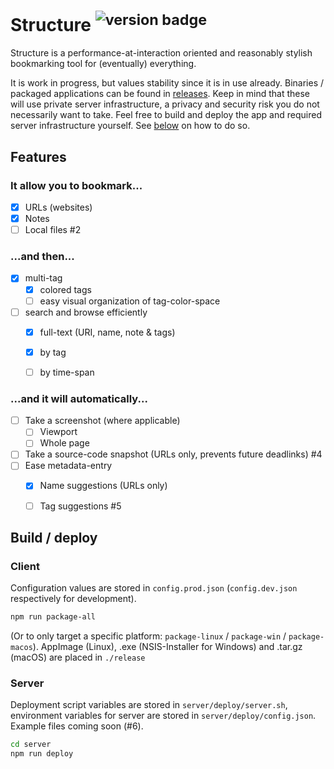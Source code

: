 # Structure <sup>![version badge](https://v.egoist.moe/gh/neopostmodern/structure.svg)</sup>

Structure is a performance-at-interaction oriented and reasonably stylish bookmarking tool for (eventually) everything.

It is work in progress, but values stability since it is in use already. 
Binaries / packaged applications can be found in [releases](https://github.com/neopostmodern/structure/releases). 
Keep in mind that these will use private server infrastructure, a privacy and security risk you do not necessarily want to take. 
Feel free to build and deploy the app and required server infrastructure yourself. 
See [below](https://github.com/neopostmodern/structure#server) on how to do so.

## Features

### It allow you to bookmark...
- [x] URLs (websites)
- [x] Notes
- [ ] Local files #2

### ...and then...
- [x] multi-tag
	- [x] colored tags
	- [ ] easy visual organization of tag-color-space
- [ ] search and browse efficiently
	- [x] full-text (URI, name, note & tags)
	- [x] by tag
	- [ ] by time-span
	

### ...and it will automatically...
- [ ] Take a screenshot (where applicable)
	- [ ] Viewport
	- [ ] Whole page
- [ ] Take a source-code snapshot (URLs only, prevents future deadlinks) #4
- [ ] Ease metadata-entry
	- [x] Name suggestions (URLs only)
	- [ ] Tag suggestions #5


## Build / deploy

### Client

Configuration values are stored in `config.prod.json` (`config.dev.json` respectively for development).

```bash
npm run package-all
```
(Or to only target a specific platform: `package-linux` / `package-win` / `package-macos`).
AppImage (Linux), .exe (NSIS-Installer for Windows) and .tar.gz (macOS) are placed in `./release`

### Server

Deployment script variables are stored in `server/deploy/server.sh`, 
environment variables for server are stored in `server/deploy/config.json`.
Example files coming soon (#6).
```bash
cd server
npm run deploy
```
